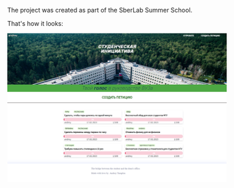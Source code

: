 The project was created as part of the SberLab Summer School.

That's how it looks:

![](/images/main_page.png)
